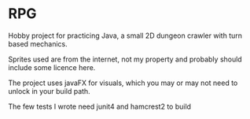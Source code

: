 # RPG

Hobby project for practicing Java, a small 2D dungeon crawler with turn based mechanics.

Sprites used are from the internet, not my property and probably should include some licence here.




The project uses javaFX for visuals, which you may or may not need to unlock in your build path.

The few tests I wrote need junit4 and hamcrest2 to build
